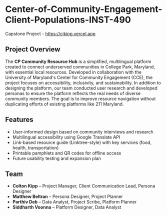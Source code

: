# Center-of-Community-Engagement-Client-Populations-INST-490
Capstone Project - https://cjkipp.vercel.app

## Project Overview

The **CP Community Resource Hub** is a simplified, multilingual platform created to connect underserved communities in College Park, Maryland, with essential local resources. Developed in collaboration with the University of Maryland's Center for Community Engagement (CCE), the project focuses on accessibility, inclusivity, and sustainability. In addition to designing the platform, our team conducted user research and developed personas to ensure the platform reflects the real needs of diverse community members. The goal is to improve resource navigation without duplicating efforts of existing platforms like 211 Maryland.

## Features

- User-informed design based on community interviews and research
- Multilingual accessibility using Google Translate API
- Link-based resource guide (Linktree-style) with key services (food, health, transportation)
- Printable pamphlets and QR codes for offline access
- Future usability testing and expansion plan

## Team

- **Colton Kipp** – Project Manager, Client Communication Lead, Persona Designer  
- **Matthew Beltran** – Persona Designer, Project Planner  
- **Parthiv Deb** – Data Analyst, Project Scribe, Platform Planner  
- **Siddharth Voonna** – Platform Designer, Data Analyst  
